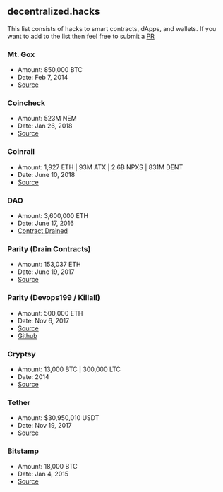 ## decentralized.hacks

This list consists of hacks to smart contracts, dApps, and wallets. If you want to add to the list then feel free to submit a [PR](https://github.com/rickyplouis/decentralizedhacks)

### Mt. Gox
- Amount: 850,000 BTC
- Date: Feb 7, 2014
- [Source](https://blockonomi.com/mt-gox-hack/)

### Coincheck
- Amount: 523M NEM
- Date: Jan 26, 2018
- [Source](https://cointelegraph.com/news/coincheck-stolen-534-mln-nem-were-stored-on-low-security-hot-wallet)

### Coinrail
- Amount: 1,927 ETH | 93M ATX | 2.6B NPXS | 831M DENT
- Date: June 10, 2018
- [Source](https://www.coindesk.com/coinrail-exchange-hacked-loses-possibly-40-million-in-cryptos/)

### DAO
- Amount: 3,600,000 ETH
- Date: June 17, 2016
- [Contract Drained](https://www.coindesk.com/understanding-dao-hack-journalists/)

### Parity (Drain Contracts)
- Amount: 153,037 ETH
- Date: June 19, 2017
- [Source](https://blog.zeppelin.solutions/on-the-parity-wallet-multisig-hack-405a8c12e8f7)

### Parity (Devops199 / Killall)
- Amount: 500,000 ETH
- Date: Nov 6, 2017
- [Source](https://www.trustnodes.com/2017/11/07/exclusive-parity-hacker-claims-ethereum-newbie-interview)
- [Github](https://github.com/paritytech/parity-ethereum/issues/6995)

### Cryptsy
- Amount: 13,000 BTC | 300,000 LTC
- Date: 2014
- [Source](https://news.bitcoin.com/vanished-cryptsy-ceo-big-vern-ordered-to-pay-8m-in-class-action-lawsuit/)

### Tether
- Amount: $30,950,010 USDT 
- Date: Nov 19, 2017
- [Source](https://archive.fo/ZFDBf#selection-953.0-977.216)

### Bitstamp
- Amount: 18,000 BTC
- Date: Jan 4, 2015
- [Source](https://www.coindesk.com/unconfirmed-report-5-million-bitstamp-bitcoin-exchange/)


